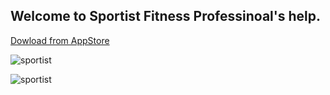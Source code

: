 ## Welcome to Sportist Fitness Professinoal's help.

[Dowload from AppStore](https://apps.apple.com/lk/app/sportist/id1531896320)

![sportist](https://raw.githubusercontent.com/sportist/web/gh-pages/images/sportist.JPG) 


![sportist](https://raw.githubusercontent.com/sportist/web/gh-pages/images/sportist_app.JPG) 
